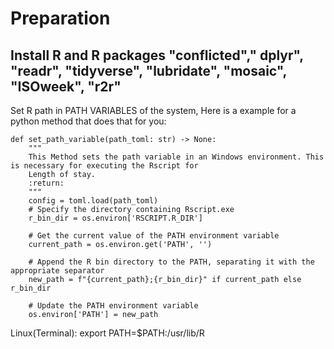 # Preparation

## Install R and R packages "conflicted"," dplyr", "readr", "tidyverse", "lubridate", "mosaic", "ISOweek", "r2r"
Set R path in PATH VARIABLES of the system, Here is a example for a python 
method that does that for you: 

```
def set_path_variable(path_toml: str) -> None:
    """
    This Method sets the path variable in an Windows environment. This is necessary for executing the Rscript for
    Length of stay.
    :return:
    """
    config = toml.load(path_toml)
    # Specify the directory containing Rscript.exe
    r_bin_dir = os.environ['RSCRIPT.R_DIR']

    # Get the current value of the PATH environment variable
    current_path = os.environ.get('PATH', '')

    # Append the R bin directory to the PATH, separating it with the appropriate separator
    new_path = f"{current_path};{r_bin_dir}" if current_path else r_bin_dir

    # Update the PATH environment variable
    os.environ['PATH'] = new_path
```
Linux(Terminal): export PATH=$PATH:/usr/lib/R




